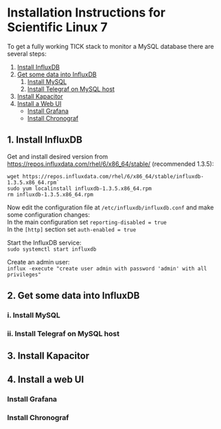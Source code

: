 # Installation Instructions for Scientific Linux 7
To get a fully working TICK stack to monitor a MySQL database there are several steps:

1. [Install InfluxDB](#1-install-influxdb)
2. [Get some data into InfluxDB](#2-get-some-data-into-influxdb)
    1. [Install MySQL](#i-install-mysql)
    2. [Install Telegraf on MySQL host](#ii-install-telegraf-on-mysql-host)
3. [Install Kapacitor](#3-install-kapacitor)
4. [Install a Web UI](#4-install-a-web-ui)
    * [Install Grafana](#install-grafana)
    * [Install Chronograf](#install-chronograf)

## 1. Install InfluxDB
Get and install desired version from https://repos.influxdata.com/rhel/6/x86_64/stable/ (recommended 1.3.5):
```
wget https://repos.influxdata.com/rhel/6/x86_64/stable/influxdb-1.3.5.x86_64.rpm`
sudo yum localinstall influxdb-1.3.5.x86_64.rpm
rm influxdb-1.3.5.x86_64.rpm
```


Now edit the configuration file at `/etc/influxdb/influxdb.conf` and make some configuration changes:  
In the main configuration set `reporting-disabled = true`  
In the `[http]` section set `auth-enabled = true`


Start the InfluxDB service:  
`sudo systemctl start influxdb`

Create an admin user:  
`influx -execute "create user admin with password 'admin' with all privileges"`

## 2. Get some data into InfluxDB
### i. Install MySQL
### ii. Install Telegraf on MySQL host

## 3. Install Kapacitor

## 4. Install a web UI
### Install Grafana
### Install Chronograf
